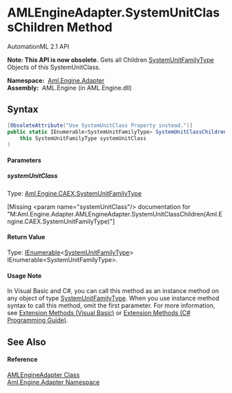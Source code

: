 AMLEngineAdapter.SystemUnitClassChildren Method
===============================================
AutomationML 2.1 API

**Note: This API is now obsolete.**
Gets all Children [SystemUnitFamilyType][1] Objects of this SystemUnitClass.

  **Namespace:**  [Aml.Engine.Adapter][2]  
  **Assembly:**  AML.Engine (in AML.Engine.dll)

Syntax
------

```csharp
[ObsoleteAttribute("Use SystemUnitClass Property instead.")]
public static IEnumerable<SystemUnitFamilyType> SystemUnitClassChildren(
	this SystemUnitFamilyType systemUnitClass
)
```

#### Parameters

##### *systemUnitClass*
Type: [Aml.Engine.CAEX.SystemUnitFamilyType][1]  

[Missing &lt;param name="systemUnitClass"/> documentation for "M:Aml.Engine.Adapter.AMLEngineAdapter.SystemUnitClassChildren(Aml.Engine.CAEX.SystemUnitFamilyType)"]


#### Return Value
Type: [IEnumerable][3]&lt;[SystemUnitFamilyType][1]>  
IEnumerable&lt;SystemUnitFamilyType>.
#### Usage Note
In Visual Basic and C#, you can call this method as an instance method on any object of type [SystemUnitFamilyType][1]. When you use instance method syntax to call this method, omit the first parameter. For more information, see [Extension Methods (Visual Basic)][4] or [Extension Methods (C# Programming Guide)][5].

See Also
--------

#### Reference
[AMLEngineAdapter Class][6]  
[Aml.Engine.Adapter Namespace][2]  

[1]: ../../Aml.Engine.CAEX/SystemUnitFamilyType/README.md
[2]: ../README.md
[3]: https://docs.microsoft.com/dotnet/api/system.collections.generic.ienumerable-1
[4]: https://docs.microsoft.com/dotnet/visual-basic/programming-guide/language-features/procedures/extension-methods
[5]: https://docs.microsoft.com/dotnet/csharp/programming-guide/classes-and-structs/extension-methods
[6]: README.md
[7]: https://www.automationml.org
[8]: ../../icons/logoShade.png